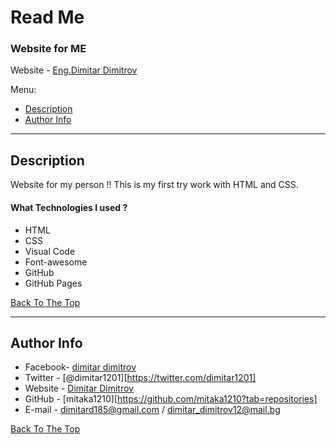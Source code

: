 # Read Me

### Website for ME

Website - [Eng.Dimitar Dimitrov](https://mitaka1210.github.io/My-Portfolio/)

Menu:

- [Description](#description)
- [Author Info](#author-info)

---

## Description

Website for my person !! This is my first try work with HTML and CSS.

#### What Technologies  I used ?

- HTML
- CSS
- Visual Code
- Font-awesome
- GitHub
- GitHub Pages

[Back To The Top](#read-me-template)



---



## Author Info

- Facebook- [dimitar dimitrov](https://www.facebook.com/mitaka1210)
- Twitter - [@dimitar1201][https://twitter.com/dimitar1201]
- Website - [Dimitar Dimitrov](https://mitaka1210.github.io/My-Portfolio/)
- GitHub - [mitaka1210][https://github.com/mitaka1210?tab=repositories]
- E-mail - dimitard185@gmail.com / dimitar_dimitrov12@mail.bg

[Back To The Top](#read-me-template)

